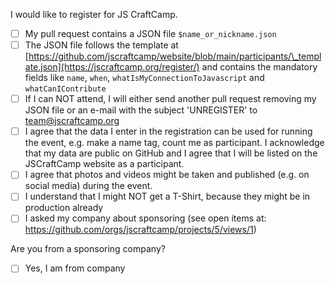 I would like to register for JS CraftCamp.

- [ ] My pull request contains a JSON file `$name_or_nickname.json`
- [ ] The JSON file follows the template at [https://github.com/jscraftcamp/website/blob/main/participants/\_template.json](https://jscraftcamp.org/register/) and contains the mandatory fields like `name`, `when`, `whatIsMyConnectionToJavascript` and `whatCanIContribute`
- [ ] If I can NOT attend, I will either send another pull request removing my JSON file or an e-mail with the subject 'UNREGISTER' to team@jscraftcamp.org
- [ ] I agree that the data I enter in the registration can be used for running the event, e.g. make a name tag, count me as participant. I acknowledge that my data are public on GitHub and I agree that I will be listed on the JSCraftCamp website as a participant.
- [ ] I agree that photos and videos might be taken and published (e.g. on social media) during the event.
- [ ] I understand that I might NOT get a T-Shirt, because they might be in production already
- [ ] I asked my company about sponsoring (see open items at: https://github.com/orgs/jscraftcamp/projects/5/views/1)

Are you from a sponsoring company?

- [ ] Yes, I am from company
